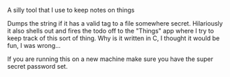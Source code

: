 A silly tool that I use to keep notes on things

Dumps the string if it has a valid tag to a file somewhere secret. 
Hilariously it also shells out and fires the todo off to the 
"Things" app where I try to keep track of this sort of thing.
Why is it written in C, I thought it would be fun, I was wrong...

If you are running this on a new machine make sure you have the 
super secret password set.
